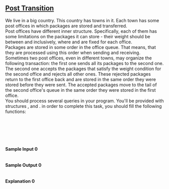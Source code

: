 ## **[Post Transition](https://www.hackerrank.com/challenges/post-transition)** 
We live in a big country. This country has towns in it. Each town has some post offices in which packages are stored and transferred.<br>Post offices have different inner structure. Specifically, each of them has some limitations on the packages it can store - their weight should be between and inclusively, where and are fixed for each office.<br>Packages are stored in some order in the office queue. That means, that they are processed using this order when sending and receiving.<br>Sometimes two post offices, even in different towns, may organize the following transaction: the first one sends all its packages to the second one. The second one accepts the packages that satisfy the weight condition for the second office and rejects all other ones. These rejected packages return to the first office back and are stored in the same order they were stored before they were sent. The accepted packages move to the tail of the second office's queue in the same order they were stored in the first office.<br>You should process several queries in your program. You'll be provided with structures , and . in order to complete this task, you should fill the following functions:<br><br><br><br><br><br><br>**Sample Input 0**<br><code></code><br><br>**Sample Output 0**<br><code></code><br><br>**Explanation 0**<br><br>